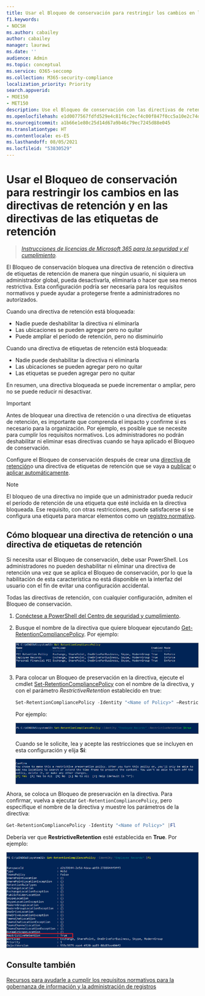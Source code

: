 ```yaml
---
title: Usar el Bloqueo de conservación para restringir los cambios en las directivas de retención y en las directivas de las etiquetas de retención
f1.keywords:
- NOCSH
ms.author: cabailey
author: cabailey
manager: laurawi
ms.date: ''
audience: Admin
ms.topic: conceptual
ms.service: O365-seccomp
ms.collection: M365-security-compliance
localization_priority: Priority
search.appverid:
- MOE150
- MET150
description: Use el Bloqueo de conservación con las directivas de retención y las directivas de etiquetas de retención para ayudar a cumplir los requisitos normativos y protegerse frente a administradores no autorizados.
ms.openlocfilehash: e1d0077567fdfd529e4c81f6c2ecf4c00f847f0cc5a10e2c74d80aa5d320c813
ms.sourcegitcommit: a1b66e1e80c25d14d67a9b46c79ec7245d88e045
ms.translationtype: HT
ms.contentlocale: es-ES
ms.lasthandoff: 08/05/2021
ms.locfileid: "53830529"
---
```

# <a name="use-preservation-lock-to-restrict-changes-to-retention-policies-and-retention-label-policies"></a>Usar el Bloqueo de conservación para restringir los cambios en las directivas de retención y en las directivas de las etiquetas de retención

>*[Instrucciones de licencias de Microsoft 365 para la seguridad y el cumplimiento](/office365/servicedescriptions/microsoft-365-service-descriptions/microsoft-365-tenantlevel-services-licensing-guidance/microsoft-365-security-compliance-licensing-guidance).*

El Bloqueo de conservación bloquea una directiva de retención o directiva de etiquetas de retención de manera que ningún usuario, ni siquiera un administrador global, pueda desactivarla, eliminarla o hacer que sea menos restrictiva. Esta configuración podría ser necesaria para los requisitos normativos y puede ayudar a protegerse frente a administradores no autorizados.

Cuando una directiva de retención está bloqueada:

- Nadie puede deshabilitar la directiva ni eliminarla
- Las ubicaciones se pueden agregar pero no quitar
- Puede ampliar el período de retención, pero no disminuirlo

Cuando una directiva de etiquetas de retención está bloqueada:

- Nadie puede deshabilitar la directiva ni eliminarla
- Las ubicaciones se pueden agregar pero no quitar
- Las etiquetas se pueden agregar pero no quitar

En resumen, una directiva bloqueada se puede incrementar o ampliar, pero no se puede reducir ni desactivar.

> [!IMPORTANT]
> Antes de bloquear una directiva de retención o una directiva de etiquetas de retención, es importante que comprenda el impacto y confirme si es necesario para la organización. Por ejemplo, es posible que se necesite para cumplir los requisitos normativos. Los administradores no podrán deshabilitar ni eliminar esas directivas cuando se haya aplicado el Bloqueo de conservación.

Configure el Bloqueo de conservación después de crear una [directiva de retención](create-retention-policies.md)o una directiva de etiquetas de retención que se vaya a [publicar](create-apply-retention-labels.md) o [aplicar automáticamente](apply-retention-labels-automatically.md). 

> [!NOTE]
> El bloqueo de una directiva no impide que un administrador pueda reducir el período de retención de una etiqueta que esté incluida en la directiva bloqueada. Ese requisito, con otras restricciones, puede satisfacerse si se configura una etiqueta para marcar elementos como un [registro normativo](records-management.md#records).

## <a name="how-to-lock-a-retention-policy-or-retention-label-policy"></a>Cómo bloquear una directiva de retención o una directiva de etiquetas de retención

Si necesita usar el Bloqueo de conservación, debe usar PowerShell. Los administradores no pueden deshabilitar ni eliminar una directiva de retención una vez que se aplica el Bloqueo de conservación, por lo que la habilitación de esta característica no está disponible en la interfaz del usuario con el fin de evitar una configuración accidental.

Todas las directivas de retención, con cualquier configuración, admiten el Bloqueo de conservación.

1. [Conéctese a PowerShell del Centro de seguridad y cumplimiento](/powershell/exchange/connect-to-scc-powershell).

2. Busque el nombre de la directiva que quiere bloquear ejecutando [Get-RetentionCompliancePolicy](/powershell/module/exchange/get-retentioncompliancepolicy). Por ejemplo:
    
   ![Lista de las directivas de retención en PowerShell](../media/retention-policy-preservation-lock-get-retentioncompliancepolicy.PNG)

3. Para colocar un Bloqueo de preservación en la directiva, ejecute el cmdlet [Set-RetentionCompliancePolicy](/powershell/module/exchange/set-retentioncompliancepolicy) con el nombre de la directiva, y con el parámetro *RestrictiveRetention* establecido en true:
    
    ```powershell
    Set-RetentionCompliancePolicy -Identity "<Name of Policy>" –RestrictiveRetention $true
    ```
    
    Por ejemplo:
    
    ![Parámetro RestrictiveRetention de PowerShell](../media/retention-policy-preservation-lock-restrictiveretention.PNG)
    
     Cuando se le solicite, lea y acepte las restricciones que se incluyen en esta configuración y elija **Sí**:
    
   ![Preguntar para confirmar que desea bloquear una directiva de retención en PowerShell](../media/retention-policy-preservation-lock-confirmation-prompt.PNG)

Ahora, se coloca un Bloqueo de preservación en la directiva. Para confirmar, vuelva a ejecutar `Get-RetentionCompliancePolicy`, pero especifique el nombre de la directiva y muestre los parámetros de la directiva:

```powershell
Get-RetentionCompliancePolicy -Identity "<Name of Policy>" |Fl
```

Debería ver que **RestrictiveRetention** esté establecida en **True**. Por ejemplo:

![Directiva bloqueada con todos los parámetros visibles en PowerShell](../media/retention-policy-preservation-lock-locked-policy.PNG)

## <a name="see-also"></a>Consulte también

[Recursos para ayudarle a cumplir los requisitos normativos para la gobernanza de información y la administración de registros](retention-regulatory-requirements.md)